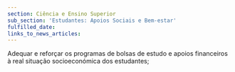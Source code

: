 ```yaml
---
section: Ciência e Ensino Superior
sub_section: 'Estudantes: Apoios Sociais e Bem-estar'
fulfilled_date:
links_to_news_articles:
---
```


Adequar e reforçar os programas de bolsas de estudo e apoios financeiros à real situação socioeconómica dos estudantes;